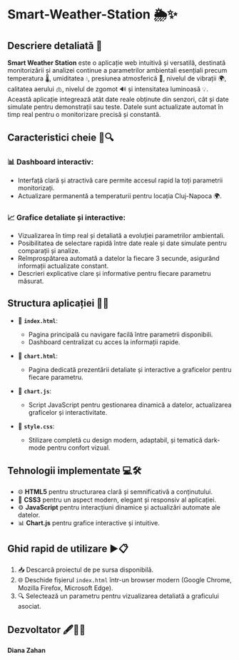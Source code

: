 # Smart-Weather-Station 🌦️✨

## Descriere detaliată 📖

**Smart Weather Station** este o aplicație web intuitivă și versatilă, destinată monitorizării și analizei continue a parametrilor ambientali esențiali precum temperatura 🌡️, umiditatea 💧, presiunea atmosferică 🧭, nivelul de vibrații 🌍, calitatea aerului 🫁, nivelul de zgomot 🔊 și intensitatea luminoasă 💡. Această aplicație integrează atât date reale obținute din senzori, cât și date simulate pentru demonstrații sau teste. Datele sunt actualizate automat în timp real pentru o monitorizare precisă și constantă.

## Caracteristici cheie 🚀🔍

### 📊 Dashboard interactiv:

* Interfață clară și atractivă care permite accesul rapid la toți parametrii monitorizați.
* Actualizare permanentă a temperaturii pentru locația Cluj-Napoca 🌍.

### 📈 Grafice detaliate și interactive:

* Vizualizarea în timp real și detaliată a evoluției parametrilor ambientali.
* Posibilitatea de selectare rapidă între date reale și date simulate pentru comparații și analize.
* Reîmprospătarea automată a datelor la fiecare 3 secunde, asigurând informații actualizate constant.
* Descrieri explicative clare și informative pentru fiecare parametru măsurat.

## Structura aplicației 📂🔧

* 📌 **`index.html`**:

  * Pagina principală cu navigare facilă între parametrii disponibili.
  * Dashboard centralizat cu acces la informații rapide.

* 📌 **`chart.html`**:

  * Pagina dedicată prezentării detaliate și interactive a graficelor pentru fiecare parametru.

* 📌 **`chart.js`**:

  * Script JavaScript pentru gestionarea dinamică a datelor, actualizarea graficelor și interactivitate.

* 📌 **`style.css`**:

  * Stilizare completă cu design modern, adaptabil, și tematică dark-mode pentru confort vizual.

## Tehnologii implementate 💻🛠️

* 🌐 **HTML5** pentru structurarea clară și semnificativă a conținutului.
* 🎨 **CSS3** pentru un aspect modern, elegant și responsiv al aplicației.
* ⚙️ **JavaScript** pentru interacțiuni dinamice și actualizări automate ale datelor.
* 📊 **Chart.js** pentru grafice interactive și intuitive.

## Ghid rapid de utilizare ▶️📋

1. 📥 Descarcă proiectul de pe sursa disponibilă.
2. 🌐 Deschide fișierul `index.html` într-un browser modern (Google Chrome, Mozilla Firefox, Microsoft Edge).
3. 🔍 Selectează un parametru pentru vizualizarea detaliată a graficului asociat.

## Dezvoltator 🖋️👩‍💻
**Diana Zahan**
